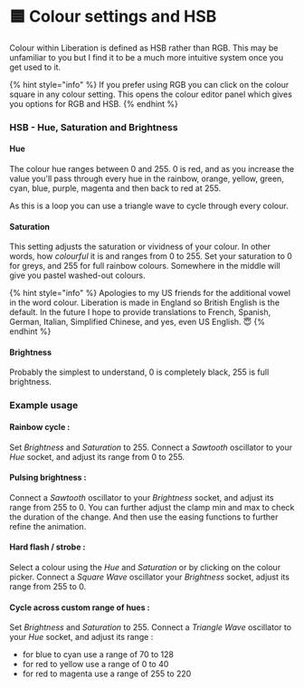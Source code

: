 # 🟦 Colour settings and HSB

Colour within Liberation is defined as HSB rather than RGB. This may be unfamiliar to you but I find it to be a much more intuitive system once you get used to it.&#x20;

{% hint style="info" %}
If you prefer using RGB you can click on the colour square in any colour setting. This opens the colour editor panel which gives you options for RGB and HSB.&#x20;
{% endhint %}

### HSB - Hue, Saturation and Brightness

#### Hue &#x20;

The colour hue ranges between 0 and 255. 0 is red, and as you increase the value you'll pass through every hue in the rainbow, orange, yellow, green, cyan, blue, purple, magenta and then back to red at 255.&#x20;

As this is a loop you can use a triangle wave to cycle through every colour.&#x20;

#### Saturation

This setting adjusts the saturation or vividness of your colour. In other words, how _colourful_ it is and ranges from 0 to 255. Set your saturation to 0 for greys, and 255 for full rainbow colours. Somewhere in the middle will give you pastel washed-out colours.&#x20;

{% hint style="info" %}
Apologies to my US friends for the additional vowel in the word colour. Liberation is made in England so British English is the default. In the future I hope to provide translations to French, Spanish, German, Italian, Simplified Chinese, and yes, even US English. :innocent:
{% endhint %}

#### Brightness

Probably the simplest to understand, 0 is completely black, 255 is full brightness.&#x20;

### Example usage

#### Rainbow cycle :&#x20;

Set _Brightness_ and _Saturation_ to 255. Connect a _Sawtooth_ oscillator to your _Hue_ socket, and adjust its range from 0 to 255.&#x20;

#### Pulsing brightness :&#x20;

Connect a _Sawtooth_ oscillator to your _Brightness_ socket, and adjust its range from 255 to 0. You can further adjust the clamp min and max to check the duration of the change. And then use the easing functions to further refine the animation.&#x20;

#### Hard flash / strobe :&#x20;

Select a colour using the _Hue_ and _Saturation_ or by clicking on the colour picker. Connect a _Square Wave_ oscillator your _Brightness_ socket, adjust its range from 255 to 0.&#x20;

#### Cycle across custom range of hues :&#x20;

Set _Brightness_ and _Saturation_ to 255. Connect a _Triangle Wave_ oscillator to your _Hue_ socket, and adjust its range :&#x20;

* for blue to cyan use a range of 70 to 128
* for red to yellow use a range of 0 to 40
* for red to magenta use a range of 255 to 220



